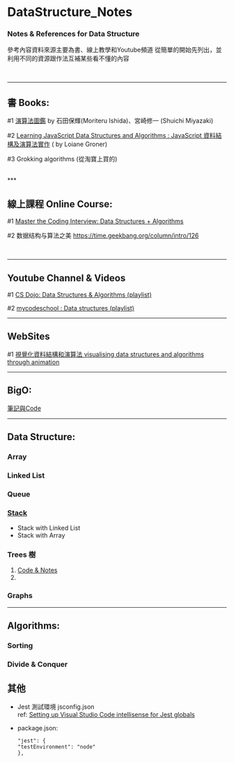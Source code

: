 # DataStructure_Notes

### Notes & References for Data Structure

參考內容資料來源主要為書、線上教學和Youtube頻道
從簡單的開始先列出，並利用不同的資源跟作法互補某些看不懂的內容
 

<br> 

***

## 書 Books:

#1  [演算法圖鑑](https://www.books.com.tw/products/0010771263)
		by 石田保輝(Moriteru Ishida)、宮崎修一 (Shuichi Miyazaki)

#2  [Learning JavaScript Data Structures and Algorithms : JavaScript 資料結構及演算法實作](https://www.tenlong.com.tw/products/9789864343522)
		( by Loiane Groner)
		
#3  Grokking algorithms (從淘寶上買的)


<br>
***

## 線上課程 Online Course:

#1	[Master the Coding Interview: Data Structures + Algorithms](
		https://www.udemy.com/course/master-the-coding-interview-data-structures-algorithms/)

#2	数据结构与算法之美
		https://time.geekbang.org/column/intro/126

<br>

***
## Youtube Channel & Videos 

#1	[CS Dojo: Data Structures & Algorithms (playlist)](https://goo.gl/wy3CWF)

#2	[mycodeschool : Data structures (playlist)](https://www.youtube.com/watch?v=92S4zgXN17o&list=PL2_aWCzGMAwI3W_JlcBbtYTwiQSsOTa6P)


***
## WebSites 

#1	[視覺化資料結構和演算法	visualising data structures and algorithms through animation](https://visualgo.net/en)


***
## BigO:
[筆記與Code](https://github.com/avgsteve/DataStructure_Algorithm_Notes/tree/main/00.Intro%20%26%20Concept/BigO)

***
## Data Structure:

### Array


### Linked List


### Queue

### [Stack](https://github.com/avgsteve/DataStructure_Notes/tree/master/JavaScript/04Stack)

- Stack with Linked List
- Stack with Array
### Trees 樹
  1. [Code & Notes](https://github.com/avgsteve/DataStructure_Notes/tree/master/JavaScript/06Tree)
  2. 

### Graphs


*** 
## Algorithms:

### Sorting

### Divide & Conquer


## 其他
- Jest 測試環境 jsconfig.json <br> ref: [Setting up Visual Studio Code intellisense for Jest globals](https://humanwhocodes.com/snippets/2019/05/jest-globals-intellisense-visual-studio-code/)

	
- package.json:
	```
  "jest": {
    "testEnvironment": "node"
  },
	```